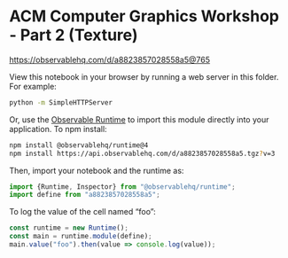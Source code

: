 # ACM Computer Graphics Workshop - Part 2 (Texture)

https://observablehq.com/d/a8823857028558a5@765

View this notebook in your browser by running a web server in this folder. For
example:

~~~sh
python -m SimpleHTTPServer
~~~

Or, use the [Observable Runtime](https://github.com/observablehq/runtime) to
import this module directly into your application. To npm install:

~~~sh
npm install @observablehq/runtime@4
npm install https://api.observablehq.com/d/a8823857028558a5.tgz?v=3
~~~

Then, import your notebook and the runtime as:

~~~js
import {Runtime, Inspector} from "@observablehq/runtime";
import define from "a8823857028558a5";
~~~

To log the value of the cell named “foo”:

~~~js
const runtime = new Runtime();
const main = runtime.module(define);
main.value("foo").then(value => console.log(value));
~~~
